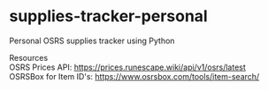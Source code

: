 # supplies-tracker-personal
 Personal OSRS supplies tracker using Python
 
 Resources  
 OSRS Prices API: https://prices.runescape.wiki/api/v1/osrs/latest  
 OSRSBox for Item ID's: https://www.osrsbox.com/tools/item-search/  

